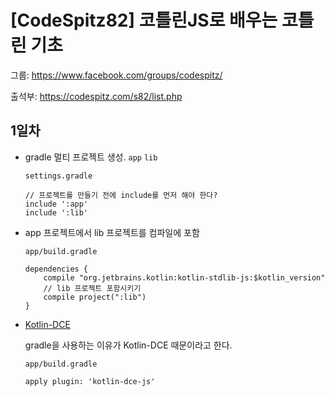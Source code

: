 # [CodeSpitz82] 코틀린JS로 배우는 코틀린 기초

그룹: https://www.facebook.com/groups/codespitz/

출석부: https://codespitz.com/s82/list.php

## 1일차

* gradle 멀티 프로젝트 생성. `app` `lib`
    
    `settings.gradle`
    
    ```
    // 프로젝트를 만들기 전에 include를 먼저 해야 한다?
    include ':app'
    include ':lib'
    ```

* app 프로젝트에서 lib 프로젝트를 컴파일에 포함
    
    `app/build.gradle`
    
    ```
    dependencies {
        compile "org.jetbrains.kotlin:kotlin-stdlib-js:$kotlin_version"
        // lib 프로젝트 포함시키기
        compile project(":lib")
    }
    ```
    
* [Kotlin-DCE](https://kotlinlang.org/docs/reference/javascript-dce.html)

    gradle을 사용하는 이유가 Kotlin-DCE 때문이라고 한다.
    
    `app/build.gradle`
    
    ```
    apply plugin: 'kotlin-dce-js'
    ```